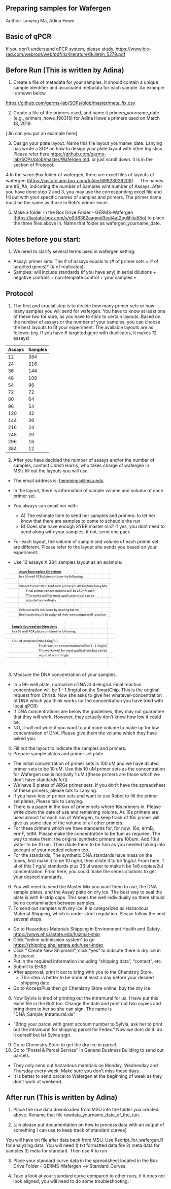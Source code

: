 ## Preparing samples for Wafergen
Author: Lanying Ma, Adina Howe

## Basic of qPCR
If you don't understand qPCR system, please study. https://www.bio-rad.com/webroot/web/pdf/lsr/literature/Bulletin_5279.pdf

## Before Run (This is written by Adina)

1. Create a file of metadata for your samples.  It should contain a unique sample identifier and associated metadata for each sample.  An example is shown below.

https://github.com/germs-lab/SOPs/blob/master/meta_fix.csv

2. Create a file of the primers used, and name it primers_yourname_date (e.g., primers_howe_190318) for Adina Howe's primers used on March 18, 2019.

[Jin can you put an example here]

3. Design your plate layout. Name this file layout_yourname_date. Lanying has wrote a SOP on how to design your plate layout with other logistics.  Please refer here.https://github.com/germs-lab/SOPs/blob/master/Wafergen.md. or just scroll down. it is in the section of Protocol.

4.In the same Box folder of wafergen, there are excel files of layouts of wafergen  (https://iastate.app.box.com/folder/69923026206). 　The names are #S_#A, indicating the number of Samples wiht number of Assays.  After you have done step 2 and 3, you may use the corresponding excel file and fill out with your specific names of samples and primers.  The primer name must be the same as those in Bob's primer excel. 


5. Make a folder in the Box Drive Folder - GERMS-Wafergen [https://iastate.box.com/s/g0tt6382aagmd3eut4at2bgljhipi53g] to place the three files above in.  Name that folder as wafergen_yourname_date.


## Notes before you start:
1.	 We need to clarify several terms used in wafergen setting:
* Assay: primer sets.  The # of assays equals to (# of primer sets = # of targeted genes)* (# of replicates).
* Samples: will include standards (if you have any) in serial dilutions + negative controls + non-template control + your samples 
•	

## Protocol
1.	 The first and crucial step is to decide how many primer sets or how many samples you will send for wafergen. You have to know at least one of these two for sure, as you have to stick to certain layouts.  Based on the number of assays or the number of your samples, you can choose the best layouts to fit your experiment.  The available layouts are as follows: (eg. If you have 6 targeted gene with duplicates, it makes 12 essays)

Assays | Samples
----- | -----
12 | 384
24	| 216
36	| 144
48	| 108
54	| 96
72	| 72
80	| 64
96	| 54
120 | 42
144 | 36
216 | 24
248 | 20
296 | 16
384 | 12
2.	After you have decided the number of assays and/or the number of samples, contact Christi Harris, who takes charge of wafergen in MSU.fill out the layouts you will use
* The email address is: hemmingc@msu.edu 
*	In the layout, there is information of sample volume and volume of each primer set.
*	You always can email her with:
    *  A) The estimate time to send her samples and primers: to let her know that there are samples to come to scheudle the run
    *	 B) Does she have enough SYBR master mix? if yes, you dont need to send along with your samples; if not, send one pack
    

*	For each layout, the volume of sample and volume of each primer set are different.  Please refer to the layout she sends you based on your experiment. 
*	Use 12 assays X 384 samples layout as an example:

  ![AssaySourcePlate](https://github.com/germs-lab/SOPs/blob/master/images/AssaySourcePlate.png) ![SampleSourcePlate](https://github.com/germs-lab/SOPs/blob/master/images/SampleSourcePlate.png)
  



3.	Measure the DNA concentration of your samples.
*	In a 96-well plate, normalize cDNA at 4-6ng/ul. Final reaction concentration will be 1 - 1.5ng/ul on the SmartChip. This is the original request from Christi. Now she asks to give her whatever-concentration of DNA which you think works (or the concentration you have tried with local qPCR)
*	If DNA concentrations are below the guidelines, they may not guarantee that they will work. However, they actually don’t know how low it could be. 
*	NO, it will not work if you want to put more volume to make up for low concentration of DNA.  Please give them the volume which they have asked you.

4.	Fill out the layout to indicate the samples and primers.
5.	Prepare sample plates and primer set plate. 
*	The initial concentration of primer sets is 100 uM and we have diluted primer sets to be 10 uM.  Use this 10 uM primer sets as the concentration for Wafergen use is normally 1 uM.((these primers are those which we don’t have standards for)) 
*	We have 8 plates of ARGs primer sets.  If you don’t have the spreadsheet of these primers, please talk to Lanying.
*	If you have lots of primer sets and want to use Robot to fill the primer set plates, Please talk to Lanying.
*	There is a paper in the box of primer sets where 16s primers in. Please write down the date of use and remaining volume.  As 16s primers are used almost for each run of Wafergen, to keep track of 16s primer will give us some idea of the volume of all other primers.
*	For these primers which we have standards for, for now, 16s, ermB, ermF, tetM. Please make the concentration to be 1um as required.  The way to make them:  the original synthetic primers are 100um. Add 10ul water to be 10 um. Then dilute them to be 1um as you needed taking into account of your needed volumn too.
*	For the standards, The synthetic DNA standards have mass on the tubes, first make it to be 10 ng/ul, then dilute it to be 1ng/ul. From here, 1 ul of this 1 ng/ul standards plus 36 ul water to make it be 1e8 copies/2ul concentration.  From here, you could make the series dilutions to get your desired standards. 


6.	You will need to send the Master Mix you want them to use, the DNA sample plates, and the Assay plate on dry ice.  The best way to seal the plate is with 8-strip caps. This seals the well individually so there should be no contamination between samples. 
7.	 To send out samples with dry ice, it is categorized as Hazardous Material Shipping, which is under strict regulation.  Please follow the next several steps.
*	Go to Hazardous Materials Shipping in Environment Health and Safety. https://www.ehs.iastate.edu/hazmat-ship
*	Click “online submission system” to go https://shipping.ehs.iastate.edu/user-index
*	Click “ Create New Shipment”, click “yes” to indicate there is dry ice in the parcel.
*	Put in the required information including “shipping data”, “contact”, etc. 
*	Submit to EH&S.
*	After approval, print it out to bring with you to the Chemistry Store.
    * This step is better to be done at least a day before your desired shipping date.
*	Go to AccessPlus then go Chemistry Store online, buy the dry ice.


8.	Now Sylvia is tired of printing out the intramural for us.  I have put this excel file in the BoX too. Change the date and print out two copies and bring them to her so she can sign. The name is "DNA_Sample_Intramural.xls"
* "Bring your parcel with grant account number to Sylvia, ask her to print out the intramural for shipping parcel for Fedex." Now we dont do it.  do it ourself but let Sylvia sign.
9.	Go to Chemistry Store to get the dry ice in parcel.
10.	Go to “Postal & Parcel Servies” in General Business Building to send out parcels.
*	They only send out hazardous materials on Monday, Wednesday and Thursday every week.  Make sure you don’t miss these days.
*	It is better to send parcel to Wafergen at the beginning of week as they don’t work at weekend.  

## After run (This is written by Adina)

1.  Place the raw data downloaded from MSU into the folder you created above.  Rename that file rawdata_yourname_date_of_the_run.

2.  [Jin please put documentation on how to process data with an output of something I can use to keep track of standard curves]

You will have txt file after data back from MSU. Use Rscript_for_wafergen.R for analyzing data. You will need 1) txt formatted data file 2) meta data for samples 3) meta for standard. Then use R to run

3.  Place your standard curve data in the spreadsheet located in the Box Drive Folder - GERMS-Wafergen --> Standard_Curves.  

4.  Take a look at your standard curve compared to other runs, if it does not look aligned, you will need to do some troubleshooting.  


